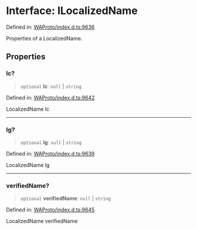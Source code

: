 # Interface: ILocalizedName

Defined in: [WAProto/index.d.ts:9636](https://github.com/Fokusdotid/Baileys/blob/982cc5b3c62bfc7b56d2f8f8427b6c1a2dda856f/WAProto/index.d.ts#L9636)

Properties of a LocalizedName.

## Properties

### lc?

> `optional` **lc**: `null` \| `string`

Defined in: [WAProto/index.d.ts:9642](https://github.com/Fokusdotid/Baileys/blob/982cc5b3c62bfc7b56d2f8f8427b6c1a2dda856f/WAProto/index.d.ts#L9642)

LocalizedName lc

***

### lg?

> `optional` **lg**: `null` \| `string`

Defined in: [WAProto/index.d.ts:9639](https://github.com/Fokusdotid/Baileys/blob/982cc5b3c62bfc7b56d2f8f8427b6c1a2dda856f/WAProto/index.d.ts#L9639)

LocalizedName lg

***

### verifiedName?

> `optional` **verifiedName**: `null` \| `string`

Defined in: [WAProto/index.d.ts:9645](https://github.com/Fokusdotid/Baileys/blob/982cc5b3c62bfc7b56d2f8f8427b6c1a2dda856f/WAProto/index.d.ts#L9645)

LocalizedName verifiedName
